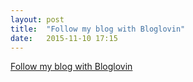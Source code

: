 ```yaml
---
layout: post
title:  "Follow my blog with Bloglovin"
date:   2015-11-10 17:15
---
```


<a href="http://www.bloglovin.com/blog/14545861/?claim=7zet4zuezkc">Follow my blog with Bloglovin</a>
